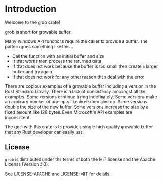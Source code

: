 # Introduction

Welcome to the grob crate!

grob is short for growable buffer.

Many Windows API functions require the caller to provide a buffer.  The pattern goes something like
this...
* Call the function with an initial buffer and size
* If that works then process the returned data
* If that does not work because the buffer is too small then create a larger buffer and try again
* If that does not work for any other reason then deal with the error

There are copious examples of a growable buffer including a version in the Rust Standard Library.
There is a lack of consistency amoungst all the examples.  Some versions continue trying
indefinately.  Some versions make an arbitrary number of attempts like three then give up.  Some
versions double the size of the new buffer.  Some versions increase the size by a fixed amount like
128 bytes.  Even Microsoft's API examples are inconsistent.

The goal with this crate is to provide a single high quality growable buffer that any Rust developer
can easily use.

## License

`grob` is distributed under the terms of both the MIT license and the Apache License (Version 2.0).

See [LICENSE-APACHE](LICENSE-APACHE) and [LICENSE-MIT](LICENSE-MIT) for details.
